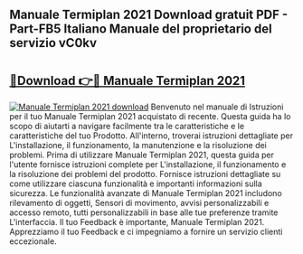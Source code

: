 ## Manuale Termiplan 2021 Download gratuit PDF - Part-FB5 Italiano Manuale del proprietario del servizio vC0kv

# <h2><a href="http://dffui7w.blite.top/?on=Manuale+Termiplan+2021">🔗Download 👉🔴 Manuale Termiplan 2021</a></h2>

[![Manuale Termiplan 2021 download](https://i.imgur.com/lujVjoI.png)](http://dffui7w.blite.top/?on=Manuale+Termiplan+2021)
Benvenuto nel manuale di Istruzioni per il tuo Manuale Termiplan 2021 acquistato di recente. Questa guida ha lo scopo di aiutarti a navigare facilmente tra le caratteristiche e le caratteristiche del tuo Prodotto. All'interno, troverai istruzioni dettagliate per L'installazione, il funzionamento, la manutenzione e la risoluzione dei problemi. Prima di utilizzare Manuale Termiplan 2021, questa guida per l'utente fornisce istruzioni complete per L'installazione, il funzionamento e la risoluzione dei problemi del prodotto. Fornisce istruzioni dettagliate su come utilizzare ciascuna funzionalità e importanti informazioni sulla sicurezza. Le funzionalità avanzate di Manuale Termiplan 2021 includono rilevamento di oggetti, Sensori di movimento, avvisi personalizzabili e accesso remoto, tutti personalizzabili in base alle tue preferenze tramite L'interfaccia. Il tuo Feedback è importante, Manuale Termiplan 2021. Apprezziamo il tuo Feedback e ci impegniamo a fornire un servizio clienti eccezionale.
